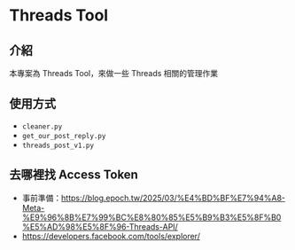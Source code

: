 # Threads Tool

## 介紹

本專案為 Threads Tool，來做一些 Threads 相關的管理作業

## 使用方式

- `cleaner.py`
- `get_our_post_reply.py`
- `threads_post_v1.py`

## 去哪裡找 Access Token

- 事前準備：https://blog.epoch.tw/2025/03/%E4%BD%BF%E7%94%A8-Meta-%E9%96%8B%E7%99%BC%E8%80%85%E5%B9%B3%E5%8F%B0%E5%AD%98%E5%8F%96-Threads-API/
- https://developers.facebook.com/tools/explorer/
